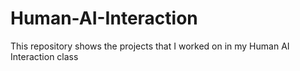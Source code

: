 # Human-AI-Interaction
This repository shows the projects that I worked on in my Human AI Interaction class
